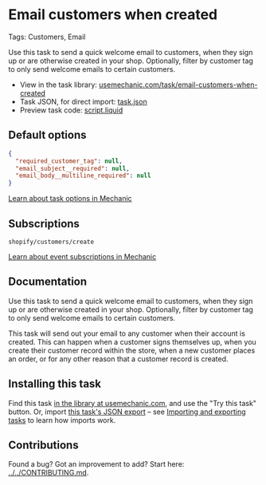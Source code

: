 # Email customers when created

Tags: Customers, Email

Use this task to send a quick welcome email to customers, when they sign up or are otherwise created in your shop. Optionally, filter by customer tag to only send welcome emails to certain customers.

* View in the task library: [usemechanic.com/task/email-customers-when-created](https://usemechanic.com/task/email-customers-when-created)
* Task JSON, for direct import: [task.json](../../tasks/email-customers-when-created.json)
* Preview task code: [script.liquid](./script.liquid)

## Default options

```json
{
  "required_customer_tag": null,
  "email_subject__required": null,
  "email_body__multiline_required": null
}
```

[Learn about task options in Mechanic](https://docs.usemechanic.com/article/471-task-options)

## Subscriptions

```liquid
shopify/customers/create
```

[Learn about event subscriptions in Mechanic](https://docs.usemechanic.com/article/408-subscriptions)

## Documentation

Use this task to send a quick welcome email to customers, when they sign up or are otherwise created in your shop. Optionally, filter by customer tag to only send welcome emails to certain customers.

This task will send out your email to any customer when their account is created. This can happen when a customer signs themselves up, when you create their customer record within the store, when a new customer places an order, or for any other reason that a customer record is created.

## Installing this task

Find this task [in the library at usemechanic.com](https://usemechanic.com/task/email-customers-when-created), and use the "Try this task" button. Or, import [this task's JSON export](../../tasks/email-customers-when-created.json) – see [Importing and exporting tasks](https://docs.usemechanic.com/article/505-importing-and-exporting-tasks) to learn how imports work.

## Contributions

Found a bug? Got an improvement to add? Start here: [../../CONTRIBUTING.md](../../CONTRIBUTING.md).
